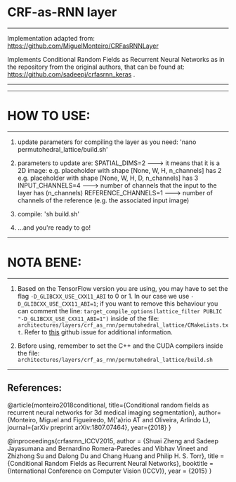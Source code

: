 # CRF-as-RNN layer
_______________________________________________________________________________________________________________________

Implementation adapted from:
https://github.com/MiguelMonteiro/CRFasRNNLayer

Implements Conditional Random Fields as Recurrent Neural Networks as in the repository from the original authors, that
can be found at: https://github.com/sadeepj/crfasrnn_keras .

_______________________________________________________________________________________________________________________

************
# HOW TO USE:
************

1) update parameters for compiling the layer as you need: 'nano permutohedral_lattice/build.sh'

2) parameters to update are:
   SPATIAL_DIMS=2           ---> it means that it is a 2D image:
                                e.g. placeholder with shape [None, W, H, n_channels] has 2
                                e.g. placeholder with shape [None, W, H, D, n_channels] has 3
   INPUT_CHANNELS=4         ---> number of channels that the input to the layer has (n_channels)
   REFERENCE_CHANNELS=1     ---> number of channels of the reference (e.g. the associated input image)

3) compile: 'sh build.sh'

4) ...and you're ready to go!


************
# NOTA BENE:
************
1) Based on the TensorFlow version you are using, you may have to set the flag `-D_GLIBCXX_USE_CXX11_ABI` to 0 or 1. In 
our case we use `-D_GLIBCXX_USE_CXX11_ABI=1`; if you want to remove this behaviour you can comment the line:
   `target_compile_options(lattice_filter PUBLIC "-D_GLIBCXX_USE_CXX11_ABI=1")`
inside of the file: `architectures/layers/crf_as_rnn/permutohedral_lattice/CMakeLists.txt`. Refer to [this](https://github.com/google/sentencepiece/issues/293) github issue
for additional information.

2) Before using, remember to set the C++ and the CUDA compilers inside the file: 
`architectures/layers/crf_as_rnn/permutohedral_lattice/build.sh`

_______________________________________________________________________________________________________________________

## References:

@article{monteiro2018conditional,
  title={Conditional random fields as recurrent neural networks for 3d medical imaging segmentation},
  author={Monteiro, Miguel and Figueiredo, M{\'a}rio AT and Oliveira, Arlindo L},
  journal={arXiv preprint arXiv:1807.07464},
  year={2018}
}

@inproceedings{crfasrnn_ICCV2015,
    author = {Shuai Zheng and Sadeep Jayasumana and Bernardino Romera-Paredes and Vibhav Vineet and
    Zhizhong Su and Dalong Du and Chang Huang and Philip H. S. Torr},
    title  = {Conditional Random Fields as Recurrent Neural Networks},
    booktitle = {International Conference on Computer Vision (ICCV)},
    year   = {2015}
}
